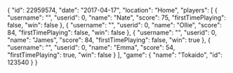 {
  "id": 22959574,
  "date": "2017-04-17",
  "location": "Home",
  "players": [
    {
      "username": "",
      "userid": 0,
      "name": "Nate",
      "score": 75,
      "firstTimePlaying": false,
      "win": false
    },
    {
      "username": "",
      "userid": 0,
      "name": "Ollie",
      "score": 84,
      "firstTimePlaying": false,
      "win": false
    },
    {
      "username": "",
      "userid": 0,
      "name": "James",
      "score": 84,
      "firstTimePlaying": false,
      "win": true
    },
    {
      "username": "",
      "userid": 0,
      "name": "Emma",
      "score": 54,
      "firstTimePlaying": true,
      "win": false
    }
  ],
  "game": {
    "name": "Tokaido",
    "id": 123540
  }
}
